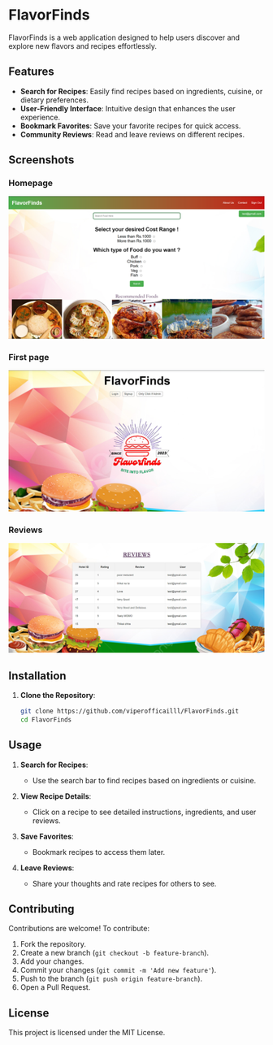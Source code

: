 # FlavorFinds

FlavorFinds is a web application designed to help users discover and explore new flavors and recipes effortlessly.

## Features

- **Search for Recipes**: Easily find recipes based on ingredients, cuisine, or dietary preferences.
- **User-Friendly Interface**: Intuitive design that enhances the user experience.
- **Bookmark Favorites**: Save your favorite recipes for quick access.
- **Community Reviews**: Read and leave reviews on different recipes.



## Screenshots

### Homepage
![Homepage](screenshots/homepage.png)

### First page
![first page ](screenshots/firstpage.png)

### Reviews
![Reviews](screenshots/reviews.png)


## Installation

1. **Clone the Repository**:

   ```bash
   git clone https://github.com/viperofficailll/FlavorFinds.git
   cd FlavorFinds
   ```


## Usage

1. **Search for Recipes**:
   - Use the search bar to find recipes based on ingredients or cuisine.

2. **View Recipe Details**:
   - Click on a recipe to see detailed instructions, ingredients, and user reviews.

3. **Save Favorites**:
   - Bookmark recipes to access them later.

4. **Leave Reviews**:
   - Share your thoughts and rate recipes for others to see.

## Contributing

Contributions are welcome! To contribute:

1. Fork the repository.
2. Create a new branch (`git checkout -b feature-branch`).
3. Add your changes.
4. Commit your changes (`git commit -m 'Add new feature'`).
5. Push to the branch (`git push origin feature-branch`).
6. Open a Pull Request.

## License

This project is licensed under the MIT License.
